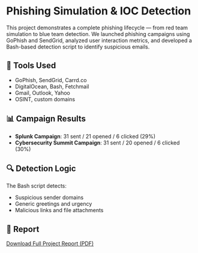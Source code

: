 # Phishing Simulation & IOC Detection

This project demonstrates a complete phishing lifecycle — from red team simulation to blue team detection. We launched phishing campaigns using GoPhish and SendGrid, analyzed user interaction metrics, and developed a Bash-based detection script to identify suspicious emails.

## 🔧 Tools Used
- GoPhish, SendGrid, Carrd.co
- DigitalOcean, Bash, Fetchmail
- Gmail, Outlook, Yahoo
- OSINT, custom domains

## 📊 Campaign Results
- **Splunk Campaign**: 31 sent / 21 opened / 6 clicked (29%)
- **Cybersecurity Summit Campaign**: 31 sent / 20 opened / 6 clicked (30%)

## 🔍 Detection Logic
The Bash script detects:
- Suspicious sender domains
- Generic greetings and urgency
- Malicious links and file attachments

## 📄 Report
[Download Full Project Report (PDF)](./phishing-report.pdf)
